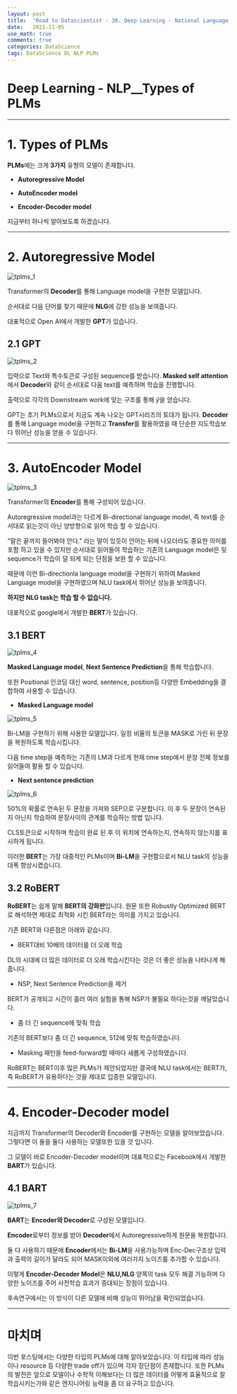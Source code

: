 ```yaml
---
layout: post
title:  "Road to Datascientist - 38. Deep Learning - National Language Processing - Types of PLMs"
date:   2021-11-05
use_math: true
comments: true
categories: DataScience 
tags: DataScience DL NLP PLMs
---
```

# Deep Learning - NLP__Types of PLMs

---

# 1. Types of PLMs

**PLMs**에는 크게 **3가지** 유형의 모델이 존재합니다.

* **Autoregressive Model**

* **AutoEncoder model**

* **Encoder-Decoder model**

지금부터 하나씩 알아보도록 하겠습니다.

---

# 2. Autoregressive Model

![tplms_1](/img/tplms_1.png)

Transformer의 **Decoder**를 통해 Language model을 구현한 모델입니다.

순서대로 다음 단어를 찾기 때문에 **NLG**에 강한 성능을 보여줍니다.

대표적으로 Open AI에서 개발한 **GPT**가 있습니다.

## 2.1 GPT

![tplms_2](/img/tplms_2.png)

입력으로 Text와 특수토큰로 구성된 sequence를 받습니다. **Masked self attention**에서 **Decoder**와 같이 순서대로 다음 text를 예측하며 학습을 진행합니다.

출력으로 각각의 Downstream work에 맞는 구조를 통해 $\hat y$을 얻습니다.

GPT는 초기 PLMs으로서 지금도 계속 나오는 GPT시리즈의 토대가 됩니다. **Decoder**를 통해 Language model을 구현하고 **Transfer**를 활용하였을 때 단순한 지도학습보다 뛰어난 성능을 얻을 수 있습니다.

---

# 3. AutoEncoder Model

![tplms_3](/img/tplms_3.png)

Transformer의 **Encoder**를 통해 구성되어 있습니다.

Autoregressive model과는 다르게 Bi-directional language model, 즉 text를 순서대로 읽는것이 아닌 양방향으로 읽어 학습 할 수 있습니다.

"말은 끝까지 들어봐야 안다." 라는 말이 있듯이 언어는 뒤에 나오더라도 중요한 의미를 포함 하고 있을 수 있지만 순서대로 읽어들여 학습하는 기존의 Language model은 뒷 sequence가 학습이 덜 되게 되는 단점을 보완 할 수 있습니다.

때문에 이런 Bi-directionla language model을 구현하기 위하여 Masked Language model을 구현하였으며 NLU task에서 뛰어난 성능을 보여줍니다.

**하지만 NLG task는 학습 할 수 없습니다.**

대표적으로 google에서 개발한 **BERT**가 있습니다.

## 3.1 BERT

![tplms_4](/img/tplms_4.png)

**Masked Language model**, **Next Sentence Prediction**을 통해 학습합니다.

또한 Positional 인코딩 대신 word, sentence, position등 다양한 Embedding을 결합하여 사용할 수 있습니다.

* **Masked Language model**

![tplms_5](/img/tplms_5.png)

Bi-LM을 구현하기 위해 사용한 모델입니다. 일정 비율의 토큰을 MASK로 가린 뒤 문장을 복원하도록 학습시킵니다.

다음 time step을 예측하는 기존의 LM과 다르게 현재 time step에서 문장 전체 정보를 읽어들여 활용 할 수 있습니다.

* **Next sentence prediction**

![tplms_6](/img/tplms_6.png)

50%의 확률로 연속된 두 문장을 가져와 SEP으로 구분합니다. 이 후 두 문장이 연속된지 아닌지 학습하여 문장사이의 관계를 학습하는 방법 입니다.

CLS토큰으로 시작하며 학습이 완료 된 후 이 위치에 연속하는지, 연속하지 않는지를 표시하게 됩니다.

이러한 **BERT**는 가장 대중적인 PLMs이며 **Bi-LM**을 구현함으로서 NLU task의 성능을 대폭 향상시켰습니다.

## 3.2 RoBERT

**RoBERT**는 쉽게 말해 **BERT의 강화판**입니다. 원문 또한 Robustly Optimized BERT로 해석하면 제대로 최적화 시킨 BERT라는 의미를 가지고 있습니다.

기존 BERT와 다른점은 아래와 같습니다.

* BERT대비 10배의 데이터를 더 오래 학습

DL의 시대에 더 많은 데이터로 더 오래 학습시킨다는 것은 더 좋은 성능을 나타나게 해줍니다.

* NSP, Next Sentence Prediction을 제거

BERT가 공개되고 시간이 흘러 여러 실험을 통해 NSP가 불필요 하다는것을 깨달았습니다.

* 좀 더 긴 sequence에 맞춰 학습

기존의 BERT보다 좀 더 긴 sequence, 512에 맞춰 학습하였습니다.

* Masking 패턴을 feed-forward할 때마다 새롭게 구성하였습니다.

RoBERT는 BERT이후 많은 PLMs가 제안되었지만 결국에 NLU task에서는 BERT가, 즉 RoBERT가 유용하다는 것을 제대로 입증한 모델입니다.

---

# 4. Encoder-Decoder model

지금까지 Transformer의 Decoder와 Encoder를 구현하는 모델을 알아보았습니다. 그렇다면 이 둘을 둘다 사용하는 모델또한 있을 것 입니다.

그 모델이 바로 Encoder-Decoder model이며 대표적으로는 Facebook에서 개발한 **BART**가 있습니다.

## 4.1 BART

![tplms_7](/img/tplms_7.png)

**BART**는 **Encoder와 Decoder**로 구성된 모델입니다.

**Encoder**로부터 정보를 받아 **Decoder**에서 Autoregressive하게 원문을 복원합니다.

둘 다 사용하기 때문에 **Encoder**에서는 **Bi-LM**을 사용가능하며 Enc-Dec구조상 입력과 출력의 길이가 달라도 되어 MASK이외에 여러가지 노이즈를 추가할 수 있습니다.


이렇게 **Encoder-Decoder Model**은 **NLU,NLG** 양쪽의 task 모두 해결 가능하며 다양한 노이즈를 주어 사전학습 효과가 증대되는 장점이 있습니다.

후속연구에서는 이 방식이 다른 모델에 비해 성능이 뛰어남을 확인되었습니다.

---
# 마치며
이번 포스팅에서는 다양한 타입의 PLMs에 대해 알아보았습니다. 이 타입에 따라 성능이나 resource 등 다양한 trade off가 있으며 각자 장단점이 존재합니다. 또한 PLMs의 발전은 앞으로 모델이나 수학적 이해보다는 더 많은 데이터를 어떻게 효율적으로 잘 학습시키는가와 같은 엔지니어링 능력을 좀 더 요구하고 있습니다. 